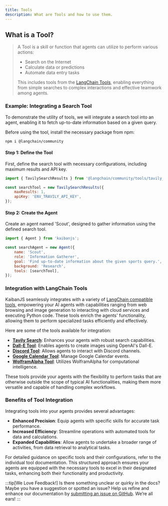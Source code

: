 ```yaml
---
title: Tools
description: What are Tools and how to use them.
---
```


## What is a Tool?

> A Tool is a skill or function that agents can utilize to perform various actions:
>
> - Search on the Internet
> - Calculate data or predictions
> - Automate data entry tasks
>
> This includes tools from the [LangChain Tools](https://python.langchain.com/docs/integrations/tools), enabling everything from simple searches to complex interactions and effective teamwork among agents.

### Example: Integrating a Search Tool

To demonstrate the utility of tools, we will integrate a search tool into an agent, enabling it to fetch up-to-date information based on a given query.

Before using the tool, install the necessary package from npm:

```bash
npm i @langchain/community
```

#### Step 1: Define the Tool

First, define the search tool with necessary configurations, including maximum results and API key.

```js
import { TavilySearchResults } from '@langchain/community/tools/tavily_search';

const searchTool = new TavilySearchResults({
    maxResults: 1,
    apiKey: 'ENV_TRAVILY_API_KEY',
});
```

#### Step 2: Create the Agent

Create an agent named 'Scout', designed to gather information using the defined search tool.

```js
import { Agent } from 'kaibanjs';

const searchAgent = new Agent({
    name: 'Scout',
    role: 'Information Gatherer',
    goal: 'Find up-to-date information about the given sports query.',
    background: 'Research',
    tools: [searchTool],
});
```

### Integration with LangChain Tools

KaibanJS seamlessly integrates with a variety of [LangChain compatible tools](https://js.langchain.com/v0.2/docs/integrations/tools), empowering your AI agents with capabilities ranging from web browsing and image generation to interacting with cloud services and executing Python code. These tools enrich the agents' functionality, allowing them to perform specialized tasks efficiently and effectively.

Here are some of the tools available for integration:

- **[Tavily Search](https://js.langchain.com/v0.2/docs/integrations/tools/tavily_search/)**: Enhances your agents with robust search capabilities.
- **[Dall-E Tool](https://js.langchain.com/v0.2/docs/integrations/tools/dalle/)**: Enables agents to create images using OpenAI's Dall-E.
- **[Discord Tool](https://js.langchain.com/v0.2/docs/integrations/tools/discord/)**: Allows agents to interact with Discord channels.
- **[Google Calendar Tool](https://js.langchain.com/v0.2/docs/integrations/tools/google_calendar/)**: Manage Google Calendar events.
- **[WolframAlpha Tool](https://js.langchain.com/v0.2/docs/integrations/tools/wolframalpha/)**: Utilizes WolframAlpha for computational intelligence.

These tools provide your agents with the flexibility to perform tasks that are otherwise outside the scope of typical AI functionalities, making them more versatile and capable of handling complex workflows.

### Benefits of Tool Integration

Integrating tools into your agents provides several advantages:
- **Enhanced Precision**: Equip agents with specific skills for accurate task performance.
- **Increased Efficiency**: Streamline operations with automated tools for data and calculations.
- **Expanded Capabilities**: Allow agents to undertake a broader range of activities, from data retrieval to analytical tasks.

For detailed guidance on specific tools and their configurations, refer to the individual tool documentation. This structured approach ensures your agents are equipped with the necessary tools to excel in their designated tasks, enhancing both their functionality and productivity.

:::tip[We Love Feedback!]
Is there something unclear or quirky in the docs? Maybe you have a suggestion or spotted an issue? Help us refine and enhance our documentation by [submitting an issue on GitHub](https://github.com/kaiban-ai/KaibanJS/issues). We’re all ears!
:::
